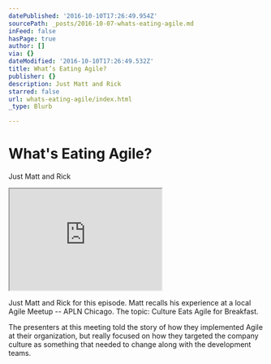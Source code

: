 ```yaml
---
datePublished: '2016-10-10T17:26:49.954Z'
sourcePath: _posts/2016-10-07-whats-eating-agile.md
inFeed: false
hasPage: true
author: []
via: {}
dateModified: '2016-10-10T17:26:49.532Z'
title: What’s Eating Agile?
publisher: {}
description: Just Matt and Rick
starred: false
url: whats-eating-agile/index.html
_type: Blurb

---
```

# What's Eating Agile?

Just Matt and Rick

<iframe src="https://the-grid.github.io/ed-userhtml/?g=eJxlkEtuwzAMRK8iaO_QCNqgKeJcJdCHiYlQpCHJcN3TV0527m44jxgOeKF7dglNqSvjYL3miPnbiApaU3IYLMBYE392E7sV84HJl1UOQRNg8hgBJyoaESjCR3_8Op97GJEeY4Vj38NCsY5waqqOmBBKdRJdjl0iIXBzbYd-Kog2PicvjhhWLC-yXdzIlJHVxU2K3lxsiVS2KVLGUEkFvAvPpcU2twsujAg1zwjWvKsMtnWx5lVmsKdNl5CVmeQxWFFrjGPW5T4zN4AoZkH_pLp3k_7uLf23U3bO9QLvL1__AF9RhTs" height="200" style=""></iframe>

Just Matt and Rick for this episode. Matt recalls his experience at a local Agile Meetup -- APLN Chicago. The topic: Culture Eats Agile for Breakfast.

The presenters at this meeting told the story of how they implemented Agile at their organization, but really focused on how they targeted the company culture as something that needed to change along with the development teams.